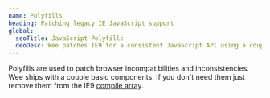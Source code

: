 ```yaml
---
name: Polyfills
heading: Patching legacy IE JavaScript support
global:
  seoTitle: JavaScript Polyfills
  deoDesc: Wee patches IE9 for a consistent JavaScript API using a couple critical polyfills to support placeholders and slicing NodeLists.
---
```


Polyfills are used to patch browser incompatibilities and inconsistencies. Wee ships with a couple basic components. If you don't need them just remove them from the IE9 [compile array](/script/polyfills#script).